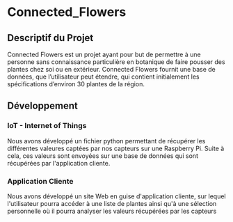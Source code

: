 # Connected_Flowers

## Descriptif du Projet

Connected Flowers est un projet ayant pour but de permettre à une personne sans connaissance particulière en botanique de faire pousser des plantes chez soi ou en extérieur. Connected Flowers fournit une base de données, que l’utilisateur peut étendre, qui contient initialement les spécifications d’environ 30 plantes de la région. 


## Développement

### IoT - Internet of Things

Nous avons développé un fichier python permettant de récupérer les différentes valeures captées par nos capteurs sur une Raspberry Pi.
Suite à cela, ces valeurs sont envoyées sur une base de données qui sont récupérées par l'application cliente.

### Application Cliente

Nous avons développé un site Web en guise d'application cliente, sur lequel l'utilisateur pourra accéder à une liste de plantes ainsi qu'à une sélection personnelle où il pourra analyser les valeurs récupérées par les capteurs



